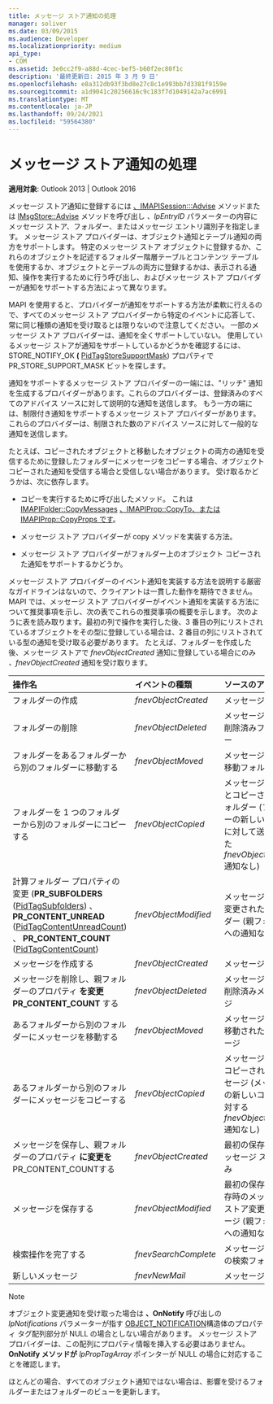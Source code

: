 ```yaml
---
title: メッセージ ストア通知の処理
manager: soliver
ms.date: 03/09/2015
ms.audience: Developer
ms.localizationpriority: medium
api_type:
- COM
ms.assetid: 3e0cc2f9-a88d-4cec-bef5-b60f2ec80f1c
description: '最終更新日: 2015 年 3 月 9 日'
ms.openlocfilehash: e8a312db93f3bd8e27c8c1e993bb7d3381f9159e
ms.sourcegitcommit: a1d9041c20256616c9c183f7d1049142a7ac6991
ms.translationtype: MT
ms.contentlocale: ja-JP
ms.lasthandoff: 09/24/2021
ms.locfileid: "59564380"
---
```

# <a name="handling-message-store-notification"></a>メッセージ ストア通知の処理
  
**適用対象**: Outlook 2013 | Outlook 2016 
  
メッセージ ストア通知に登録するには [、IMAPISession:::Advise](imapisession-advise.md) メソッドまたは [IMsgStore::Advise](imsgstore-advise.md) メソッドを呼び出し  _、lpEntryID_ パラメーターの内容にメッセージ ストア、フォルダー、またはメッセージ エントリ識別子を指定します。 メッセージ ストア プロバイダーは、オブジェクト通知とテーブル通知の両方をサポートします。 特定のメッセージ ストア オブジェクトに登録するか、これらのオブジェクトを記述するフォルダー階層テーブルとコンテンツ テーブルを使用するか、オブジェクトとテーブルの両方に登録するかは、表示される通知、操作を実行するために行う呼び出し、およびメッセージ ストア プロバイダーが通知をサポートする方法によって異なります。 
  
MAPI を使用すると、プロバイダーが通知をサポートする方法が柔軟に行えるので、すべてのメッセージ ストア プロバイダーから特定のイベントに応答して、常に同じ種類の通知を受け取るとは限りないので注意してください。 一部のメッセージ ストア プロバイダーは、通知を全くサポートしていない。 使用しているメッセージ ストアが通知をサポートしているかどうかを確認するには、STORE_NOTIFY_OK **(** [PidTagStoreSupportMask](pidtagstoresupportmask-canonical-property.md)) プロパティで PR_STORE_SUPPORT_MASK ビットを探します。
  
通知をサポートするメッセージ ストア プロバイダーの一端には、"リッチ" 通知を生成するプロバイダーがあります。これらのプロバイダーは、登録済みのすべてのアドバイス ソースに対して説明的な通知を送信します。 もう一方の端には、制限付き通知をサポートするメッセージ ストア プロバイダーがあります。これらのプロバイダーは、制限された数のアドバイス ソースに対して一般的な通知を送信します。 
  
たとえば、コピーされたオブジェクトと移動したオブジェクトの両方の通知を受信するために登録したフォルダーにメッセージをコピーする場合、オブジェクトコピーされた通知を受信する場合と受信しない場合があります。 受け取るかどうかは、次に依存します。
  
- コピーを実行するために呼び出したメソッド。 これは[IMAPIFolder::CopyMessages](imapifolder-copymessages.md) [、IMAPIProp::CopyTo、](imapiprop-copyto.md)[または IMAPIProp::CopyProps です](imapiprop-copyprops.md)。
    
- メッセージ ストア プロバイダーが copy メソッドを実装する方法。
    
- メッセージ ストア プロバイダーがフォルダー上のオブジェクト コピーされた通知をサポートするかどうか。
    
メッセージ ストア プロバイダーのイベント通知を実装する方法を説明する厳密なガイドラインはないので、クライアントは一貫した動作を期待できません。 MAPI では、メッセージ ストア プロバイダーがイベント通知を実装する方法について推奨事項を示し、次の表でこれらの推奨事項の概要を示します。 次のように表を読み取ります。最初の列で操作を実行した後、3 番目の列にリストされているオブジェクトをその型に登録している場合は、2 番目の列にリストされている型の通知を受け取る必要があります。 たとえば、フォルダーを作成した後、メッセージ ストアで  _fnevObjectCreated_ 通知に登録している場合にのみ  _、fnevObjectCreated_ 通知を受け取ります。 
  
|**操作名**|**イベントの種類**|**ソースのアドバイス**|
|:-----|:-----|:-----|
|フォルダーの作成  <br/> | _fnevObjectCreated_ <br/> |メッセージ ストア  <br/> |
|フォルダーの削除  <br/> | _fnevObjectDeleted_ <br/> |メッセージ ストア 削除済みフォルダー  <br/> |
|フォルダーをあるフォルダーから別のフォルダーに移動する  <br/> | _fnevObjectMoved_ <br/> |メッセージ ストア移動フォルダー  <br/> |
|フォルダーを 1 つのフォルダーから別のフォルダーにコピーする  <br/> | _fnevObjectCopied_ <br/> |メッセージ ストアとコピーされたフォルダー (フォルダーの新しいコピーに対して送信された  _fnevObjectCreated_ 通知なし)  <br/> |
|計算フォルダー プロパティの変更 (**PR_SUBFOLDERS** ([PidTagSubfolders](pidtagsubfolders-canonical-property.md)) 、 **PR_CONTENT_UNREAD** ([PidTagContentUnreadCount](pidtagcontentunreadcount-canonical-property.md)) 、 **PR_CONTENT_COUNT** ([PidTagContentCount](pidtagcontentcount-canonical-property.md))  <br/> | _fnevObjectModified_ <br/> |メッセージ ストア 変更されたフォルダー (親フォルダーへの通知なし)  <br/> |
|メッセージを作成する  <br/> | _fnevObjectCreated_ <br/> |メッセージ ストア  <br/> |
|メッセージを削除し、親フォルダーのプロパティ **を変更PR_CONTENT_COUNT** する  <br/> | _fnevObjectDeleted_ <br/> |メッセージ ストア 削除済みメッセージ  <br/> |
|あるフォルダーから別のフォルダーにメッセージを移動する  <br/> | _fnevObjectMoved_ <br/> |メッセージ ストア 移動されたメッセージ  <br/> |
|あるフォルダーから別のフォルダーにメッセージをコピーする  <br/> | _fnevObjectCopied_ <br/> |メッセージ ストア コピーされたメッセージ (メッセージの新しいコピーに対する  _fnevObjectCreated_ 通知なし)  <br/> |
|メッセージを保存し、親フォルダーのプロパティ **に変更を** PR_CONTENT_COUNTする  <br/> | _fnevObjectCreated_ <br/> |最初の保存時のメッセージ ストアのみ  <br/> |
|メッセージを保存する  <br/> | _fnevObjectModified_ <br/> |最初の保存後の保存時のメッセージ ストア変更メッセージ (親フォルダーへの通知なし)  <br/> |
|検索操作を完了する  <br/> | _fnevSearchComplete_ <br/> |メッセージ ストアの検索フォルダー  <br/> |
|新しいメッセージ  <br/> | _fnevNewMail_ <br/> |メッセージ ストア  <br/> |
   
> [!NOTE]
> オブジェクト変更通知を受け取った場合は **、OnNotify** 呼び出しの _lpNotifications_ パラメーターが指す [OBJECT_NOTIFICATION](object_notification.md)構造体のプロパティ タグ配列部分が NULL の場合としない場合があります。 メッセージ ストア プロバイダーは、この配列にプロパティ情報を挿入する必要はありません。 **OnNotify メソッドが** _lpPropTagArray_ ポインターが NULL の場合に対応することを確認します。 
  
ほとんどの場合、すべてのオブジェクト通知ではない場合は、影響を受けるフォルダーまたはフォルダーのビューを更新します。
  

